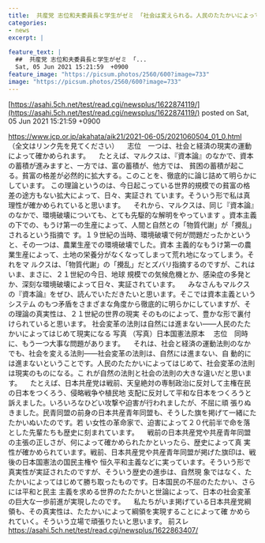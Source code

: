 ```yaml
---
title:  共産党 志位和夫委員長と学生がゼミ 「社会は変えられる。人民のたたかいによって現実になる」 2  
categories:
- news
excerpt: |
  
feature_text: |
  ##  共産党 志位和夫委員長と学生がゼミ 「...
  Sat, 05 Jun 2021 15:21:59  +0900
feature_image: "https://picsum.photos/2560/600?image=733"
image: "https://picsum.photos/2560/600?image=733"
---
```


[https://asahi.5ch.net/test/read.cgi/newsplus/1622874119/](https://asahi.5ch.net/test/read.cgi/newsplus/1622874119/)
posted on Sat, 05 Jun 2021 15:21:59  +0900

<!--more-->

https://www.jcp.or.jp/akahata/aik21/2021-06-05/2021060504_01_0.html （全文はリンク先を見てください） 　志位　一つは、社会と経済の現実の運動によって確かめられます。 　たとえば、マルクスは、『資本論』のなかで、資本の蓄積が進みますと、一方では、富の蓄積が、他方では、 貧困の蓄積が起こる。貧富の格差が必然的に拡大する。このことを、徹底的に論じ詰めて明らかにしています。 この理論というのは、今日起こっている世界的規模での貧富の格差の途方もない拡大によって、日々、実証され ています。そういう形で私は真理性が確かめられていると思います。 　それから、マルクスは、同じ『資本論』のなかで、環境破壊についても、とても先駆的な解明をやっています 。資本主義の下での、もうけ第一の生産によって、人間と自然との「物質代謝」が「攪乱」されるという指摘で す。１９世紀の当時、環境破壊で何が問題だったかというと、その一つは、農業生産での環境破壊でした。資本 主義的なもうけ第一の農業生産によって、土地の栄養分がなくなってしまって荒れ地になってしまう。それをマ ルクスは、「物質代謝」の「攪乱」だとズバリ指摘するのですが、これはいま、まさに、２１世紀の今日、地球 規模での気候危機とか、感染症の多発とか、深刻な環境破壊によって日々、実証されています。 　みなさんもマルクスの『資本論』をぜひ、読んでいただきたいと思います。そこでは資本主義というシステム のもつ矛盾をさまざまな角度から徹底的に明らかにしていますが、その理論の真実性は、２１世紀の世界の現実 そのものによって、豊かな形で裏付けられていると思います。 社会変革の法則は自然には進まない——人民のたたかいによってはじめて現実になる 写真 （写真）日本国憲法原本 　志位　同時に、もう一つ大事な問題があります。 　それは、社会と経済の運動法則のなかでも、社会を変える法則——社会変革の法則は、自然には進まない、自 動的には進まないということです。人民のたたかいによってはじめて、社会変革の法則は現実のものになる。こ れが自然の法則と社会の法則の大きな違いだと思います。 　たとえば、日本共産党は戦前、天皇絶対の専制政治に反対して主権在民の日本をつくろう、侵略戦争や植民地 支配に反対して平和な日本をつくろうと訴えました。いろいろなひどい攻撃や迫害が行われましたが、不屈に頑 張りぬきました。民青同盟の前身の日本共産青年同盟も、そうした旗を掲げて一緒にたたかいぬいたのです。若 い女性の革命家で、迫害によって２０代前半で命を落とした先輩たちも歴史に刻まれています。 　戦前の日本共産党や共産青年同盟の主張の正しさが、何によって確かめられたかといったら、歴史によって真 実性が確かめられています。戦前、日本共産党や共産青年同盟が掲げた旗印は、戦後の日本国憲法の国民主権や 恒久平和主義などに実っています。そういう形で真実性が実証されたのですが、そういう歴史の進歩は、自然現 象ではなく、たたかいによってはじめて勝ち取ったものです。日本国民の不屈のたたかい、さらには平和と民主 主義を求める世界のたたかいと世論によって、日本の社会変革の巨大な一歩前進が実現したのです。 　私たちがいま掲げている日本共産党綱領も、その真実性は、たたかいによって綱領を実現することによって確 かめられていく。そういう立場で頑張りたいと思います。 前スレ https://asahi.5ch.net/test/read.cgi/newsplus/1622863407/
